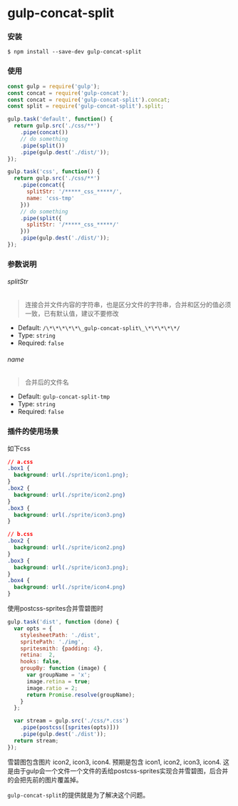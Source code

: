 # gulp-concat-split

### 安装

    $ npm install --save-dev gulp-concat-split

### 使用

```js
const gulp = require('gulp');
const concat = require('gulp-concat');
const concat = require('gulp-concat-split').concat;
const split = require('gulp-concat-split').split;

gulp.task('default', function() {
  return gulp.src('./css/**')
    .pipe(concat())
    // do something
    .pipe(split())
    .pipe(gulp.dest('./dist/'));
});

gulp.task('css', function() {
  return gulp.src('./css/**')
    .pipe(concat({
      splitStr: '/*****_css_*****/',
      name: 'css-tmp'
    }))
    // do something
    .pipe(split({
      splitStr: '/*****_css_*****/'
    }))
    .pipe(gulp.dest('./dist/'));
});
```

### 参数说明

###### splitStr

> 连接合并文件内容的字符串，也是区分文件的字符串，合并和区分的值必须一致，已有默认值，建议不要修改

- Default: `/\*\*\*\*\*\_gulp-concat-split\_\*\*\*\*\*/`
- Type: `string`
- Required: `false`

###### name

> 合并后的文件名

- Default: `gulp-concat-split-tmp`
- Type: `string`
- Required: `false`

### 插件的使用场景

如下css

```css
// a.css
.box1 {
  background: url(./sprite/icon1.png);
}
.box2 {
  background: url(./sprite/icon2.png)
}
.box3 {
  background: url(./sprite/icon3.png)
}

// b.css
.box2 {
  background: url(./sprite/icon2.png)
}
.box3 {
  background: url(./sprite/icon3.png);
}
.box4 {
  background: url(./sprite/icon4.png)
}
```

使用postcss-sprites合并雪碧图时

```js
gulp.task('dist', function (done) {
  var opts = {
    stylesheetPath: './dist',
    spritePath: './img',
    spritesmith: {padding: 4},
    retina:  2,
    hooks: false,
    groupBy: function (image) {
      var groupName = 'x';
      image.retina = true;
      image.ratio = 2;
      return Promise.resolve(groupName);
    }
  };

  var stream = gulp.src('./css/*.css')
    .pipe(postcss([sprites(opts)]))
    .pipe(gulp.dest('./dist'));
  return stream;
});
```

雪碧图包含图片 icon2, icon3, icon4. 预期是包含 icon1, icon2, icon3, icon4. 这是由于gulp会一个文件一个文件的丢给postcss-sprites实现合并雪碧图，后合并的会把先前的图片覆盖掉。  

`gulp-concat-split`的提供就是为了解决这个问题。
